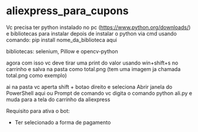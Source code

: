 # aliexpress_para_cupons

Vc precisa ter python instalado no pc (https://www.python.org/downloads/)
e bibliotecas para instalar depois de instalar o python via cmd usando comando: pip install nome_da_biblioteca aqui

bibliotecas:
  selenium, Pillow e opencv-python
  
 agora com isso vc deve tirar uma print do valor usando win+shift+s no carrinho e salva na pasta como total.png (tem uma imagem ja chamada total.png como exemplo)
 
 ai na pasta vc aperta shift + botao direito e seleciona Abrir janela do PowerShell aqui ou Prompt de comando
vc digita o comando python ali.py e muda para a tela do carrinho da aliexpress

Requisito para ativa o bot: 
 - Ter selecionado a forma de pagamento